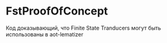 # FstProofOfConcept
Код доказывающий, что Finite State Tranducers могут быть использованы в aot-lematizer
